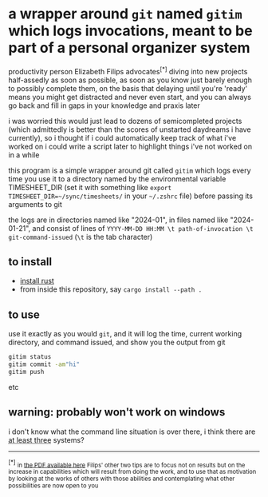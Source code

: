 # a wrapper around `git` named `gitim` which logs invocations, meant to be part of a personal organizer system

productivity person Elizabeth Filips advocates<sup>[&ast;]</sup> diving into new projects half-assedly as soon as possible, as soon as you know just barely enough to possibly complete them, on the basis that delaying until you're 'ready' means you might get distracted and never even start, and you can always go back and fill in gaps in your knowledge and praxis later

i was worried this would just lead to dozens of semicompleted projects (which admittedly is better than the scores of unstarted daydreams i have currently), so i thought if i could automatically keep track of what i've worked on i could write a script later to highlight things i've not worked on in a while

this program is a simple wrapper around git called `gitim` which logs every time you use it to a directory named by the environmental variable TIMESHEET_DIR (set it with something like `export TIMESHEET_DIR=~/sync/timesheets/` in your `~/.zshrc` file) before passing its arguments to git

the logs are in directories named like "2024-01", in files named like "2024-01-21", and consist of lines of `YYYY-MM-DD HH:MM \t path-of-invocation \t git-command-issued` (`\t` is the tab character)

## to install

- [install rust](https://rustup.rs/)
- from inside this repository, say `cargo install --path .`

## to use

use it exactly as you would `git`, and it will log the time, current working directory, and command issued, and show you the output from git

```bash
gitim status
gitim commit -am"hi"
gitim push
```

etc

## warning: probably won't work on windows

i don't know what the command line situation is over there, i think there are <abbr title="cmd.exe, Power Shell, and the Windows Linux Subsystem (and possibly two versions of that also)">at least three</abbr> systems?

<hr>

<sup>[&ast;]</sup> <small>in [the PDF available here](https://lizziefilips.gumroad.com/l/krcnc) Filips' other two tips are to focus not on results but on the increase in capabilities which will result from doing the work, and to use that as motivation by looking at the works of others with those abilities and contemplating what other possibilities are now open to you</small>
